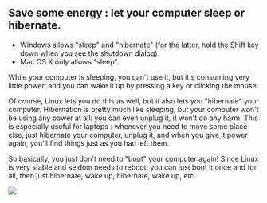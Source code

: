 <?php require("../../entete.php");?> <?php require("../../base.php");?> <?php require("../../fonctions.php");?>

<div id="corps">

<h2>Save some energy : let your computer sleep or hibernate.</h2>

<ul>
<li>Windows allows "sleep" and "hibernate" (for the latter, hold the Shift key down when you see the shutdown 
dialog).</li>
<li>Mac OS X only allows "sleep".</li>
</ul>

<p>While your computer is sleeping, you can't use it, but it's consuming 
very little power, and you can wake it up by pressing a key or clicking 
the mouse.</p>

<p>Of course, Linux lets you do this as well, but it also lets you 
"hibernate" your computer. Hibernation is pretty much like sleeping, but 
your computer won't be using any power at all: you can even unplug it, 
it won't do any harm. This is especially useful for laptops : whenever 
you need to move some place else, just hibernate your computer, unplug 
it, and when you give it power again, you'll find things just as you had 
left them.</p>

<p>So basically, you just don't need to "boot" your computer again! 
Since Linux is very stable and seldom needs to reboot, you can just boot 
it once and for all, then just hibernate, wake up, hibernate, wake up, 
etc.</p>

<img src="Images/suspend_hibernate_thumb.png" />

</div>
</body>
</html>
